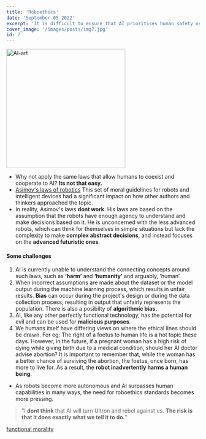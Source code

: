 ```yaml
---
title: 'Roboethics'
date: 'September 05 2022'
excerpt: 'It is difficult to ensure that AI prioritises human safety over their own safety and assigned tasks, while also adhering to accepted human moral precepts.'
cover_image: '/images/posts/img7.jpg'
id: 7
---
```


<img src='/images/posts/img7.jpg' width='310' alt='AI-art' />

- Why not apply the same laws that allow humans to coexist and cooperate to AI? **Its not that easy.**
- [Asimov's laws of robotics](https://en.wikipedia.org/wiki/Three_Laws_of_Robotics) This set of moral guidelines for robots and intelligent devices had a significant impact on how other authors and thinkers approached the topic.
- In reality, Asimov's laws **dont work**. His laws are based on the assumption that the robots have enough agency to understand and make decisions based on it. He is unconcerned with the less advanced robots, which can think for themselves in simple situations but lack the complexity to make **complex abstract decisions**, and instead focuses on the **advanced futuristic ones**.

#### Some challenges

1.  AI is currently unable to understand the connecting concepts around such laws, such as **‘harm’** and **‘humanity’** and arguably, ‘human’.
2.  When incorrect assumptions are made about the dataset or the model output during the machine learning process, which results in unfair results. **Bias** can occur during the project's design or during the data collection process, resulting in output that unfairly represents the population. There is also a posibilty of **algorithmic bias.**
3.  AI, like any other perfectly functional technology, has the potential for evil and can be used for **malicious purposes**.
4.  We humans itself have differing views on where the ethical lines should be drawn. For eg: The right of a foetus to human life is a hot topic these days. However, in the future, if a pregnant woman has a high risk of dying while giving birth due to a medical condition, should her AI doctor advise abortion? It is important to remember that, while the woman has a better chance of surviving the abortion, the foetus, once born, has more to live for. As a result, the **robot inadvertently harms a human being**.

- As robots become more autonomous and AI surpasses human capabilities in many ways, the need for roboethics standards becomes more pressing.

> "I **dont think** that AI will turn Ultron and rebel against us. **The risk is that it does exactly what we tell it to do.**"

[functional morality](https://go.gale.com/ps/i.do?p=AONE&u=googlescholar&id=GALE|A427482858&v=2.1&it=r&sid=AONE&asid=e03dd0dd)
